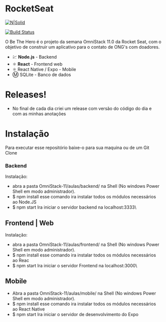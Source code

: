 # RocketSeat



[![N|Solid](https://cldup.com/dTxpPi9lDf.thumb.png)](https://rocketseat.com.br/)

[![Build Status](https://travis-ci.org/joemccann/dillinger.svg?branch=master)](https://travis-ci.org/joemccann/dillinger)




O Be The Hero é o projeto da semana OmniStack 11.0 da Rocket Seat, com o objetivo de construir um aplicativo para o contato de ONG's com doadores.



  - 💹  **Node.js** - Backend
  - ⚛ **React** - Frontend web
  - ⚛️  React Native / Expo - Mobile
  - Ⓜ SQLite - Banco de dados

# Releases!
 - No final de cada dia criei um release com versão do código do dia e com as minhas anotações
 
# Instalação

Para executar esse repositório baixe-o para sua maquina ou de um  Git Clone
### Backend

Instalação:
        
 - abra a pasta OmniStack-11/aulas/backend/ na Shell (No windows Power Shell em modo administrador).
 - $ npm install esse comando ira instalar todos os módulos necessários ao Node.JS
 - $ npm start Ira iniciar o servidor backend na localhost:3333\

 
##  Frontend | Web
Instalação:


  - abra a pasta OmniStack-11/aulas/frontend/ na Shell (No windows Power Shell em modo administrador).
  - $ npm install esse comando ira instalar todos os módulos necessários ao Reac
  - $ npm start Ira iniciar o servidor Frontend na localhost:3000\
  
## Mobile

- Abra a pasta OmniStack-11/aulas/mobile/ na Shell (No windows Power Shell em modo administrador).
- $ npm install esse comando ira instalar todos os módulos necessários ao React Native
- $ npm start Ira iniciar o servidor de desenvolvimento do Expo

> 
